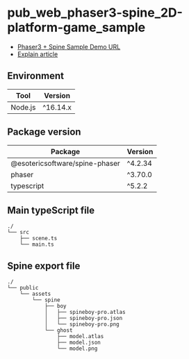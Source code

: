 # pub_web_phaser3-spine_2D-platform-game_sample

- [Phaser3 + Spine Sample Demo URL](https://t-tonyo-maru.github.io/pub_web_phaser3-spine_2D-platform-game_sample/)
- [Explain article](https://zenn.dev/t_tonyo_maru/articles/d1f44579eb1f77)

## Environment

| Tool    | Version  |
| ------- | -------- |
| Node.js | ^16.14.x |

## Package version

| Package                        | Version |
| ------------------------------ | ------- |
| @esotericsoftware/spine-phaser | ^4.2.34 |
| phaser                         | ^3.70.0 |
| typescript                     | ^5.2.2  |

## Main typeScript file

```
./
└── src
    ├── scene.ts
    └── main.ts
```

## Spine export file

```
./
└── public
    └── assets
        └── spine
            ├── boy
            │   ├── spineboy-pro.atlas
            │   ├── spineboy-pro.json
            │   └── spineboy-pro.png
            └── ghost
                ├── model.atlas
                ├── model.json
                └── model.png
```
